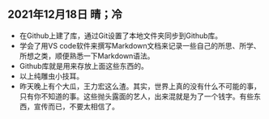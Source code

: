 ## 2021年12月18日 晴；冷
* 在Github上建了库，通过Git设置了本地文件夹同步到Github库。
* 学会了用VS code软件来撰写Markdown文档来记录一些自己的所思、所学、所想之类，顺便熟悉一下Markdown语法。
* Github库就是用来存放上面这些东西的。
* 以上纯雕虫小技耳。
* 昨天晚上有个大瓜，王力宏这么渣。其实，世界上真的没有什么不可能的事，只有你不知道的事。这些抛头露面的艺人，出来混就是为了一个钱字。有些东西，宣传而已，不要太相信了。